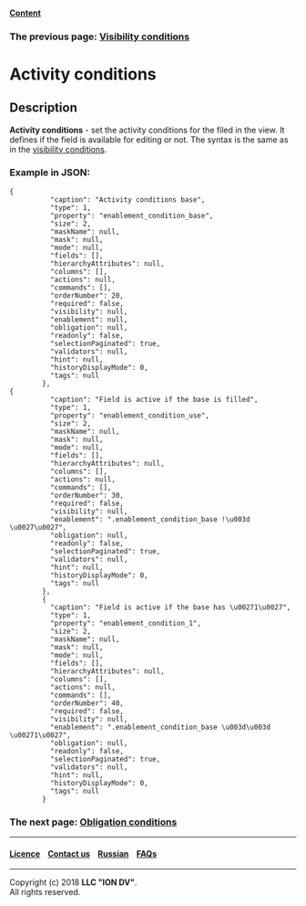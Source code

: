 #### [Content](/docs/en/index.md)

### The previous page: [Visibility conditions](/docs/en/2_system_description/metadata_structure/meta_view/visibility.md)

# Activity conditions

## Description

**Activity conditions** - set the activity conditions for the filed in the view. It defines if the field is available for editing or not.
The syntax is the same as in the [visibility conditions](/docs/en/2_system_description/metadata_structure/meta_view/visibility.md).

### Example in JSON:
```
{
          "caption": "Activity conditions base",
          "type": 1,
          "property": "enablement_condition_base",
          "size": 2,
          "maskName": null,
          "mask": null,
          "mode": null,
          "fields": [],
          "hierarchyAttributes": null,
          "columns": [],
          "actions": null,
          "commands": [],
          "orderNumber": 20,
          "required": false,
          "visibility": null,
          "enablement": null,
          "obligation": null,
          "readonly": false,
          "selectionPaginated": true,
          "validators": null,
          "hint": null,
          "historyDisplayMode": 0,
          "tags": null
        },
{
          "caption": "Field is active if the base is filled",
          "type": 1,
          "property": "enablement_condition_use",
          "size": 2,
          "maskName": null,
          "mask": null,
          "mode": null,
          "fields": [],
          "hierarchyAttributes": null,
          "columns": [],
          "actions": null,
          "commands": [],
          "orderNumber": 30,
          "required": false,
          "visibility": null,
          "enablement": ".enablement_condition_base !\u003d \u0027\u0027",
          "obligation": null,
          "readonly": false,
          "selectionPaginated": true,
          "validators": null,
          "hint": null,
          "historyDisplayMode": 0,
          "tags": null
        },
        {
          "caption": "Field is active if the base has \u00271\u0027",
          "type": 1,
          "property": "enablement_condition_1",
          "size": 2,
          "maskName": null,
          "mask": null,
          "mode": null,
          "fields": [],
          "hierarchyAttributes": null,
          "columns": [],
          "actions": null,
          "commands": [],
          "orderNumber": 40,
          "required": false,
          "visibility": null,
          "enablement": ".enablement_condition_base \u003d\u003d \u00271\u0027",
          "obligation": null,
          "readonly": false,
          "selectionPaginated": true,
          "validators": null,
          "hint": null,
          "historyDisplayMode": 0,
          "tags": null
        }
```
### The next page: [Obligation conditions](/docs/en/2_system_description/metadata_structure/meta_view/obligation.md)

--------------------------------------------------------------------------  


 #### [Licence](/LICENCE.md) &ensp;  [Contact us](https://iondv.com) &ensp;  [Russian](/docs/ru/2_system_description/metadata_structure/meta_view/enablement.md)   &ensp; [FAQs](/faqs.md)          



--------------------------------------------------------------------------  

Copyright (c) 2018 **LLC "ION DV"**.  
All rights reserved. 
